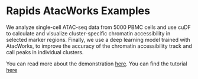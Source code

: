 # Rapids AtacWorks Examples

We analyze single-cell ATAC-seq data from 5000 PBMC cells and use cuDF to calculate and visualize cluster-specific chromatin accessibility in selected marker regions. Finally, we use a deep learning model trained with AtacWorks, to improve the accuracy of the chromatin accessibility track and call peaks in individual clusters.

You can read more about the demonstration [here](https://github.com/clara-parabricks/rapids-single-cell-examples#example-5-visualizing-chromatin-accessibility-in-5000-pbmcs-with-rapids-and-atacworks-beta-version). You can find the tutorial [here]("https://github.com/clara-parabricks/rapids-single-cell-examples/blob/master/notebooks/5k_pbmc_coverage_gpu.ipynb")
